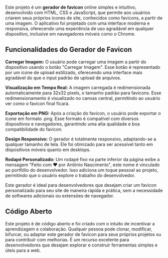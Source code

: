Este projeto é um **gerador de favicon** online simples e intuitivo, desenvolvido com HTML, CSS e JavaScript, que permite aos usuários criarem seus próprios ícones de site, conhecidos como favicons, a partir de uma imagem. O aplicativo foi projetado com uma interface moderna e responsiva, oferecendo uma experiência de uso agradável em qualquer dispositivo, inclusive em navegadores móveis como o Chrome.

## Funcionalidades do Gerador de Favicon ##

**Carregar Imagem:** O usuário pode carregar uma imagem a partir do dispositivo usando o botão "Carregar Imagem". Esse botão é representado por um ícone de upload estilizado, oferecendo uma interface mais agradável do que o input padrão de upload de arquivos.

**Visualização em Tempo Real:** A imagem carregada é redimensionada automaticamente para 32x32 pixels, o tamanho padrão para favicons. Esse redimensionamento é visualizado no canvas central, permitindo ao usuário ver como o favicon final ficará.

**Exportação em PNG:** Após a criação do favicon, o usuário pode exportar o ícone em formato .png. Esse formato é compatível com diversos dispositivos e navegadores, garantindo uma alta qualidade e boa compatibilidade do favicon.

**Design Responsivo:** O gerador é totalmente responsivo, adaptando-se a qualquer tamanho de tela. Ele foi otimizado para ser acessível tanto em dispositivos móveis quanto em desktops.

**Rodapé Personalizado:** Um rodapé fixo na parte inferior da página exibe a mensagem "Feito com ❤ por Antônio Nascimento", este nome é vinculado ao portfólio do desenvolvedor. Isso adiciona um toque pessoal ao projeto, permitindo que o usuário explore o trabalho do desenvolvedor.

Este gerador é ideal para desenvolvedores que desejam criar um favicon personalizado para seu site de maneira rápida e prática, sem a necessidade de softwares adicionais ou extensões de navegador.

## Código Aberto ##

Este projeto é de código aberto e foi criado com o intuito de incentivar a aprendizagem e colaboração. Qualquer pessoa pode clonar, modificar, bifurcar, ou adaptar este gerador de favicon para seus próprios projetos ou para contribuir com melhorias. É um recurso excelente para desenvolvedores que desejam explorar e construir ferramentas simples e úteis para a web.
